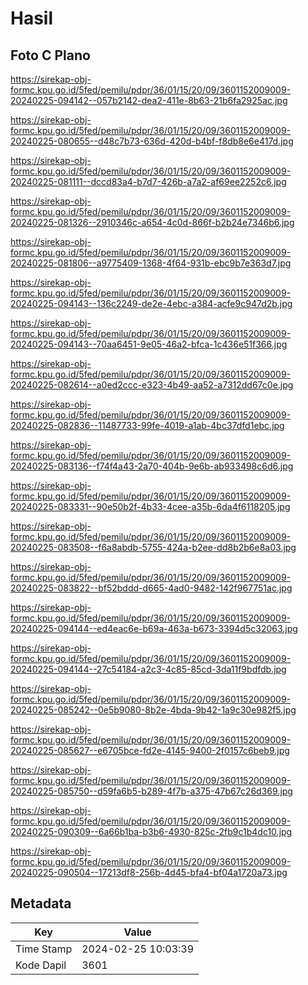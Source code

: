# Hasil

## Foto C Plano

https://sirekap-obj-formc.kpu.go.id/5fed/pemilu/pdpr/36/01/15/20/09/3601152009009-20240225-094142--057b2142-dea2-411e-8b63-21b6fa2925ac.jpg

https://sirekap-obj-formc.kpu.go.id/5fed/pemilu/pdpr/36/01/15/20/09/3601152009009-20240225-080655--d48c7b73-636d-420d-b4bf-f8db8e6e417d.jpg

https://sirekap-obj-formc.kpu.go.id/5fed/pemilu/pdpr/36/01/15/20/09/3601152009009-20240225-081111--dccd83a4-b7d7-426b-a7a2-af69ee2252c6.jpg

https://sirekap-obj-formc.kpu.go.id/5fed/pemilu/pdpr/36/01/15/20/09/3601152009009-20240225-081326--2910346c-a654-4c0d-866f-b2b24e7346b6.jpg

https://sirekap-obj-formc.kpu.go.id/5fed/pemilu/pdpr/36/01/15/20/09/3601152009009-20240225-081806--a9775409-1368-4f64-931b-ebc9b7e363d7.jpg

https://sirekap-obj-formc.kpu.go.id/5fed/pemilu/pdpr/36/01/15/20/09/3601152009009-20240225-094143--136c2249-de2e-4ebc-a384-acfe9c947d2b.jpg

https://sirekap-obj-formc.kpu.go.id/5fed/pemilu/pdpr/36/01/15/20/09/3601152009009-20240225-094143--70aa6451-9e05-46a2-bfca-1c436e51f366.jpg

https://sirekap-obj-formc.kpu.go.id/5fed/pemilu/pdpr/36/01/15/20/09/3601152009009-20240225-082614--a0ed2ccc-e323-4b49-aa52-a7312dd67c0e.jpg

https://sirekap-obj-formc.kpu.go.id/5fed/pemilu/pdpr/36/01/15/20/09/3601152009009-20240225-082836--11487733-99fe-4019-a1ab-4bc37dfd1ebc.jpg

https://sirekap-obj-formc.kpu.go.id/5fed/pemilu/pdpr/36/01/15/20/09/3601152009009-20240225-083136--f74f4a43-2a70-404b-9e6b-ab933498c6d6.jpg

https://sirekap-obj-formc.kpu.go.id/5fed/pemilu/pdpr/36/01/15/20/09/3601152009009-20240225-083331--90e50b2f-4b33-4cee-a35b-6da4f6118205.jpg

https://sirekap-obj-formc.kpu.go.id/5fed/pemilu/pdpr/36/01/15/20/09/3601152009009-20240225-083508--f6a8abdb-5755-424a-b2ee-dd8b2b6e8a03.jpg

https://sirekap-obj-formc.kpu.go.id/5fed/pemilu/pdpr/36/01/15/20/09/3601152009009-20240225-083822--bf52bddd-d665-4ad0-9482-142f967751ac.jpg

https://sirekap-obj-formc.kpu.go.id/5fed/pemilu/pdpr/36/01/15/20/09/3601152009009-20240225-094144--ed4eac6e-b69a-463a-b673-3394d5c32063.jpg

https://sirekap-obj-formc.kpu.go.id/5fed/pemilu/pdpr/36/01/15/20/09/3601152009009-20240225-094144--27c54184-a2c3-4c85-85cd-3da11f9bdfdb.jpg

https://sirekap-obj-formc.kpu.go.id/5fed/pemilu/pdpr/36/01/15/20/09/3601152009009-20240225-085242--0e5b9080-8b2e-4bda-9b42-1a9c30e982f5.jpg

https://sirekap-obj-formc.kpu.go.id/5fed/pemilu/pdpr/36/01/15/20/09/3601152009009-20240225-085627--e6705bce-fd2e-4145-9400-2f0157c6beb9.jpg

https://sirekap-obj-formc.kpu.go.id/5fed/pemilu/pdpr/36/01/15/20/09/3601152009009-20240225-085750--d59fa6b5-b289-4f7b-a375-47b67c26d369.jpg

https://sirekap-obj-formc.kpu.go.id/5fed/pemilu/pdpr/36/01/15/20/09/3601152009009-20240225-090309--6a66b1ba-b3b6-4930-825c-2fb9c1b4dc10.jpg

https://sirekap-obj-formc.kpu.go.id/5fed/pemilu/pdpr/36/01/15/20/09/3601152009009-20240225-090504--17213df8-256b-4d45-bfa4-bf04a1720a73.jpg


## Metadata

| Key        | Value               |
| ---------- | ------------------- |
| Time Stamp | 2024-02-25 10:03:39 |
| Kode Dapil | 3601                |



